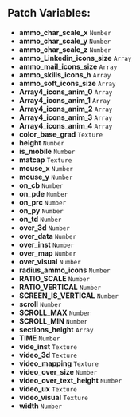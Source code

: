 ## Patch Variables:

* __ammo_char_scale_x__ ```Number```
* __ammo_char_scale_y__ ```Number```
* __ammo_char_scale_z__ ```Number```
* __ammo_Linkedin_icons_size__ ```Array```
* __ammo_mail_icons_size__ ```Array```
* __ammo_skills_icons_h__ ```Array```
* __ammo_soft_icons_size__ ```Array```
* __Array4_icons_anim_0__ ```Array```
* __Array4_icons_anim_1__ ```Array```
* __Array4_icons_anim_2__ ```Array```
* __Array4_icons_anim_3__ ```Array```
* __Array4_icons_anim_4__ ```Array```
* __color_base_grad__ ```Texture```
* __height__ ```Number```
* __is_mobile__ ```Number```
* __matcap__ ```Texture```
* __mouse_x__ ```Number```
* __mouse_y__ ```Number```
* __on_cb__ ```Number```
* __on_pde__ ```Number```
* __on_prc__ ```Number```
* __on_py__ ```Number```
* __on_td__ ```Number```
* __over_3d__ ```Number```
* __over_data__ ```Number```
* __over_inst__ ```Number```
* __over_map__ ```Number```
* __over_visual__ ```Number```
* __radius_ammo_icons__ ```Number```
* __RATIO_SCALE__ ```Number```
* __RATIO_VERTICAL__ ```Number```
* __SCREEN_IS_VERTICAL__ ```Number```
* __scroll__ ```Number```
* __SCROLL_MAX__ ```Number```
* __SCROLL_MIN__ ```Number```
* __sections_height__ ```Array```
* __TIME__ ```Number```
* __vide_inst__ ```Texture```
* __video_3d__ ```Texture```
* __video_mapping__ ```Texture```
* __video_over_size__ ```Number```
* __video_over_text_height__ ```Number```
* __video_ux__ ```Texture```
* __video_visual__ ```Texture```
* __width__ ```Number```


